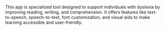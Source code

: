 This app is specialized tool designed to support individuals with dyslexia by improving reading, writing, and comprehension. It offers features like text-to-speech, speech-to-text, font customization, and visual aids to make learning accessible and user-friendly.

